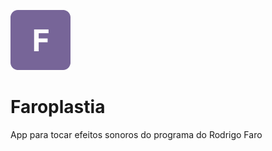 
![FaroPlastia](./src/assets/icons/icon-96x96.png)
# Faroplastia

App para tocar efeitos sonoros do programa do Rodrigo Faro
